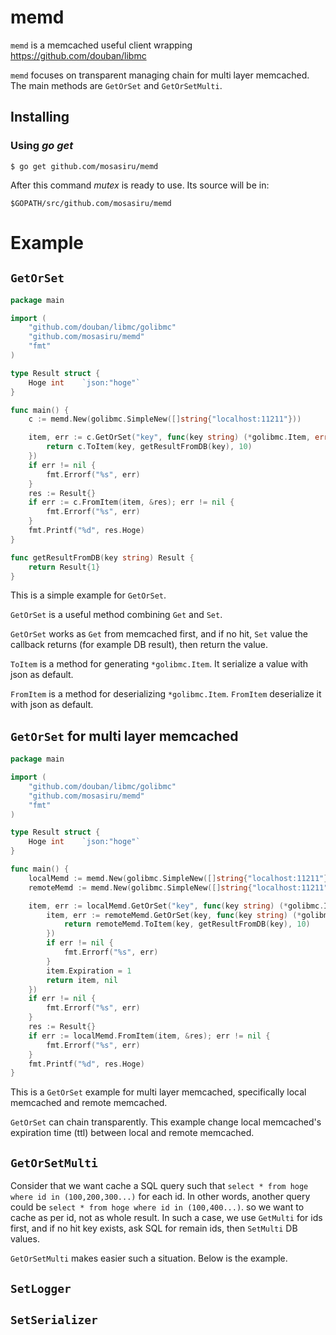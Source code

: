 # memd

`memd` is a memcached useful client wrapping https://github.com/douban/libmc

`memd` focuses on transparent managing chain for multi layer memcached.
The main methods are `GetOrSet` and `GetOrSetMulti`.

## Installing

### Using *go get*

    $ go get github.com/mosasiru/memd

After this command *mutex* is ready to use. Its source will be in:

    $GOPATH/src/github.com/mosasiru/memd

# Example

## `GetOrSet`

```memd1.go
package main

import (
	"github.com/douban/libmc/golibmc"
	"github.com/mosasiru/memd"
	"fmt"
)

type Result struct {
	Hoge int    `json:"hoge"`
}

func main() {
	c := memd.New(golibmc.SimpleNew([]string{"localhost:11211"}))

	item, err := c.GetOrSet("key", func(key string) (*golibmc.Item, error) {
		return c.ToItem(key, getResultFromDB(key), 10)
	})
	if err != nil {
		fmt.Errorf("%s", err)
	}
	res := Result{}
	if err := c.FromItem(item, &res); err != nil {
		fmt.Errorf("%s", err)
	}
	fmt.Printf("%d", res.Hoge)
}

func getResultFromDB(key string) Result {
	return Result{1}
}
```

This is a simple example for `GetOrSet`.

`GetOrSet` is a useful method combining `Get` and `Set`.

`GetOrSet` works as `Get` from memcached first, and if no hit, `Set` value the callback returns (for example DB result), then return the value.

`ToItem` is a method for generating `*golibmc.Item`. It serialize a value with json as default.

`FromItem` is a method for deserializing `*golibmc.Item`. `FromItem` deserialize it with json as default.


## `GetOrSet` for multi layer memcached

```memd2.go
package main

import (
	"github.com/douban/libmc/golibmc"
	"github.com/mosasiru/memd"
	"fmt"
)

type Result struct {
	Hoge int    `json:"hoge"`
}

func main() {
	localMemd := memd.New(golibmc.SimpleNew([]string{"localhost:11211"}))
	remoteMemd := memd.New(golibmc.SimpleNew([]string{"localhost:11211"}))

	item, err := localMemd.GetOrSet("key", func(key string) (*golibmc.Item, error) {
		item, err := remoteMemd.GetOrSet(key, func(key string) (*golibmc.Item, error) {
			return remoteMemd.ToItem(key, getResultFromDB(key), 10)
		})
		if err != nil {
			fmt.Errorf("%s", err)
		}
		item.Expiration = 1
		return item, nil
	})
	if err != nil {
		fmt.Errorf("%s", err)
	}
	res := Result{}
	if err := localMemd.FromItem(item, &res); err != nil {
		fmt.Errorf("%s", err)
	}
	fmt.Printf("%d", res.Hoge)
}
```

This is a `GetOrSet` example for multi layer memcached, specifically local memcached and remote memcached.

`GetOrSet` can chain transparently. This example change local memcached's expiration time (ttl) between local and remote memcached.


## `GetOrSetMulti`

Consider that we want cache a SQL query such that `select * from hoge where id in (100,200,300...)` for each id. In other words, another query could be `select * from hoge where id in (100,400...)`. so we want to cache as per id, not as whole result. In such a case, we use `GetMulti` for ids first, and if no hit key exists,  ask SQL for remain ids, then `SetMulti` DB values.

`GetOrSetMulti` makes easier such a situation. Below is the example.



## `SetLogger`

## `SetSerializer`
